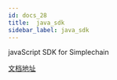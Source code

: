 ```yaml
---
id: docs_28
title:  java_sdk
sidebar_label: java_sdk
---
```

javaScript SDK for Simplechain




[文档地址]()